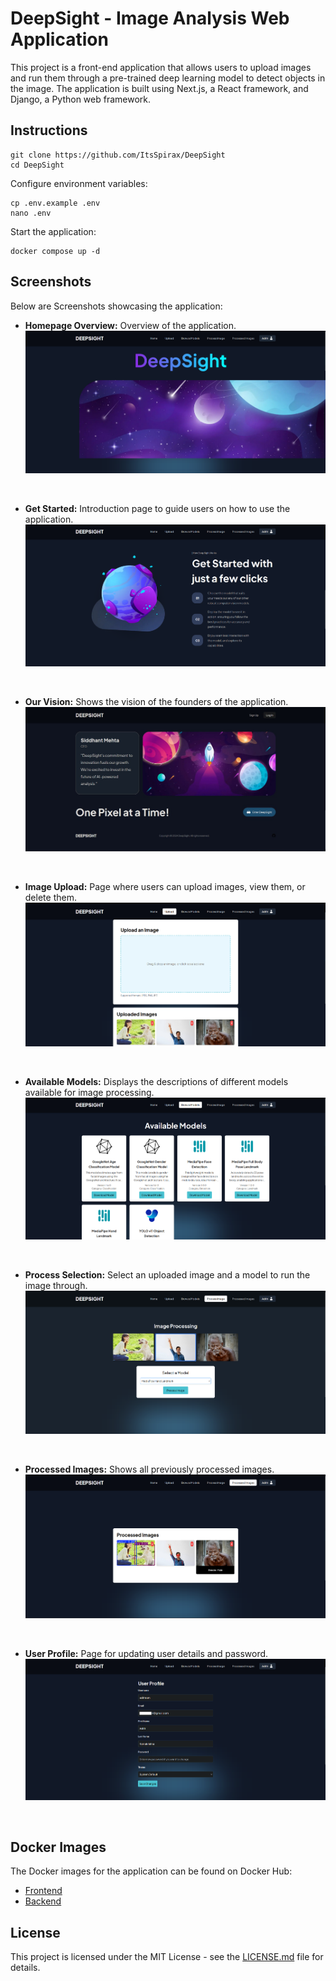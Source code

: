 # DeepSight - Image Analysis Web Application

This project is a front-end application that allows users to upload images and run them through a pre-trained deep learning model to detect objects in the image. The application is built using Next.js, a React framework, and Django, a Python web framework.

## Instructions

```console
git clone https://github.com/ItsSpirax/DeepSight
cd DeepSight
```

Configure environment variables:

```console
cp .env.example .env
nano .env
```

Start the application:

```console
docker compose up -d
```

## Screenshots

Below are Screenshots showcasing the application:

* **Homepage Overview:** Overview of the application.
![Homepage Overview](assets/homepage.png)  
<br>

* **Get Started:** Introduction page to guide users on how to use the application.
![Get Started](assets/get_started.png)  
<br>

* **Our Vision:** Shows the vision of the founders of the application.
![Vision](assets/our_vision.png)  
<br>

* **Image Upload:** Page where users can upload images, view them, or delete them.
![Image Upload Page](assets/image_upload.png)  
<br>

* **Available Models:** Displays the descriptions of different models available for image processing.
![Available Models](assets/models.png)  
<br>

* **Process Selection:** Select an uploaded image and a model to run the image through.
![Process Selection](assets/process.png)  
<br>

* **Processed Images:** Shows all previously processed images.
![Processed Images](assets/processed_images.png)  
<br>

* **User Profile:** Page for updating user details and password.
![User Profile](assets/user_profile.png)  
<br>

## Docker Images

The Docker images for the application can be found on Docker Hub:
* [Frontend](https://hub.docker.com/r/spirax/deepsight-frontend)
* [Backend](https://hub.docker.com/r/spirax/deepsight-backend)

## License

This project is licensed under the MIT License - see the [LICENSE.md](LICENSE.md) file for details.
